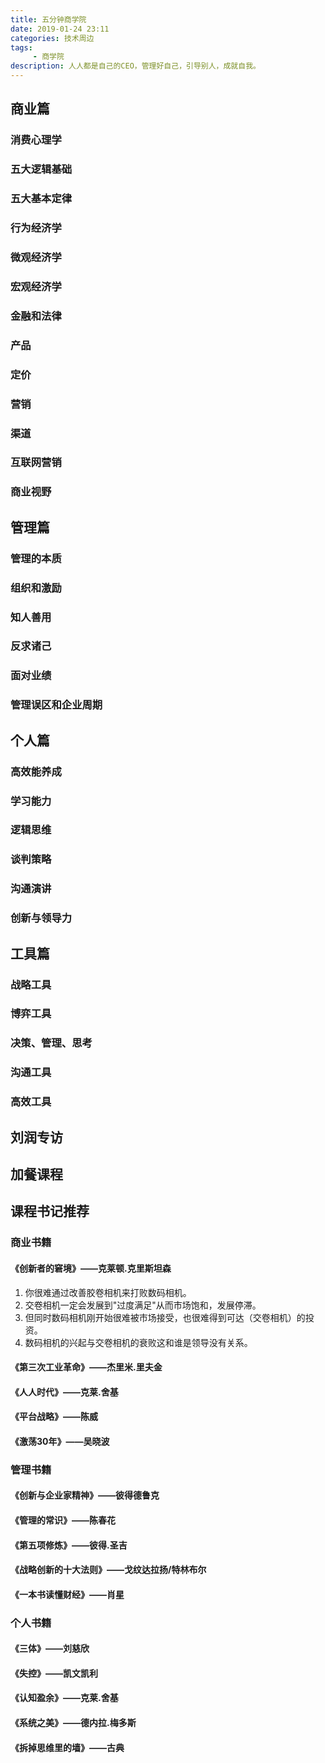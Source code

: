 ```yaml
---
title: 五分钟商学院
date: 2019-01-24 23:11
categories: 技术周边
tags:
     - 商学院
description: 人人都是自己的CEO，管理好自己，引导别人，成就自我。
---
```


## 商业篇

### 消费心理学

### 五大逻辑基础

### 五大基本定律

### 行为经济学

### 微观经济学

### 宏观经济学

### 金融和法律

### 产品

### 定价

### 营销

### 渠道

### 互联网营销

### 商业视野

## 管理篇

### 管理的本质

### 组织和激励

### 知人善用

### 反求诸己

### 面对业绩

### 管理误区和企业周期

## 个人篇

### 高效能养成

### 学习能力

### 逻辑思维

### 谈判策略

### 沟通演讲

### 创新与领导力

## 工具篇

### 战略工具

### 博弈工具

### 决策、管理、思考

### 沟通工具

### 高效工具

## 刘润专访

## 加餐课程

## 课程书记推荐

### 商业书籍

#### 《创新者的窘境》——克莱顿.克里斯坦森
1. 你很难通过改善胶卷相机来打败数码相机。
2. 交卷相机一定会发展到"过度满足"从而市场饱和，发展停滞。
3. 但同时数码相机刚开始很难被市场接受，也很难得到可达（交卷相机）的投资。
4. 数码相机的兴起与交卷相机的衰败这和谁是领导没有关系。

#### 《第三次工业革命》——杰里米.里夫金

#### 《人人时代》——克莱.舍基

#### 《平台战略》——陈威

#### 《激荡30年》——吴晓波


### 管理书籍

#### 《创新与企业家精神》——彼得德鲁克

#### 《管理的常识》——陈春花

#### 《第五项修炼》——彼得.圣吉

#### 《战略创新的十大法则》——戈纹达拉扬/特林布尔

#### 《一本书读懂财经》——肖星


### 个人书籍

#### 《三体》——刘慈欣

#### 《失控》——凯文凯利

#### 《认知盈余》——克莱.舍基

#### 《系统之美》——德内拉.梅多斯

#### 《拆掉思维里的墙》——古典







